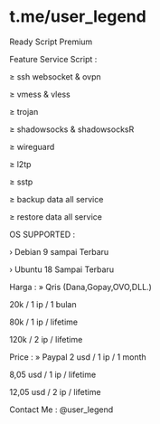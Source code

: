 # t.me/user_legend

Ready Script Premium

Feature Service Script :

≥ ssh websocket & ovpn

≥ vmess & vless

≥ trojan 

≥ shadowsocks & shadowsocksR

≥ wireguard

≥ l2tp

≥ sstp

≥ backup data all service

≥ restore data all service

OS SUPPORTED :

› Debian 9 sampai Terbaru

› Ubuntu 18 Sampai Terbaru

Harga : » Qris (Dana,Gopay,OVO,DLL.)

20k / 1 ip / 1 bulan

80k / 1 ip / lifetime

120k / 2 ip / lifetime

Price : » Paypal
2 usd / 1 ip / 1 month

8,05 usd / 1 ip / lifetime

12,05 usd / 2 ip / lifetime

Contact Me : @user_legend
